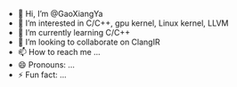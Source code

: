 - 👋 Hi, I’m @GaoXiangYa
- 👀 I’m interested in C/C++, gpu kernel, Linux kernel, LLVM
- 🌱 I’m currently learning C/C++
- 💞️ I’m looking to collaborate on ClangIR
- 📫 How to reach me ...
- 😄 Pronouns: ...
- ⚡ Fun fact: ...

<!---
GaoXiangYa/GaoXiangYa is a ✨ special ✨ repository because its `README.md` (this file) appears on your GitHub profile.
You can click the Preview link to take a look at your changes.
--->
